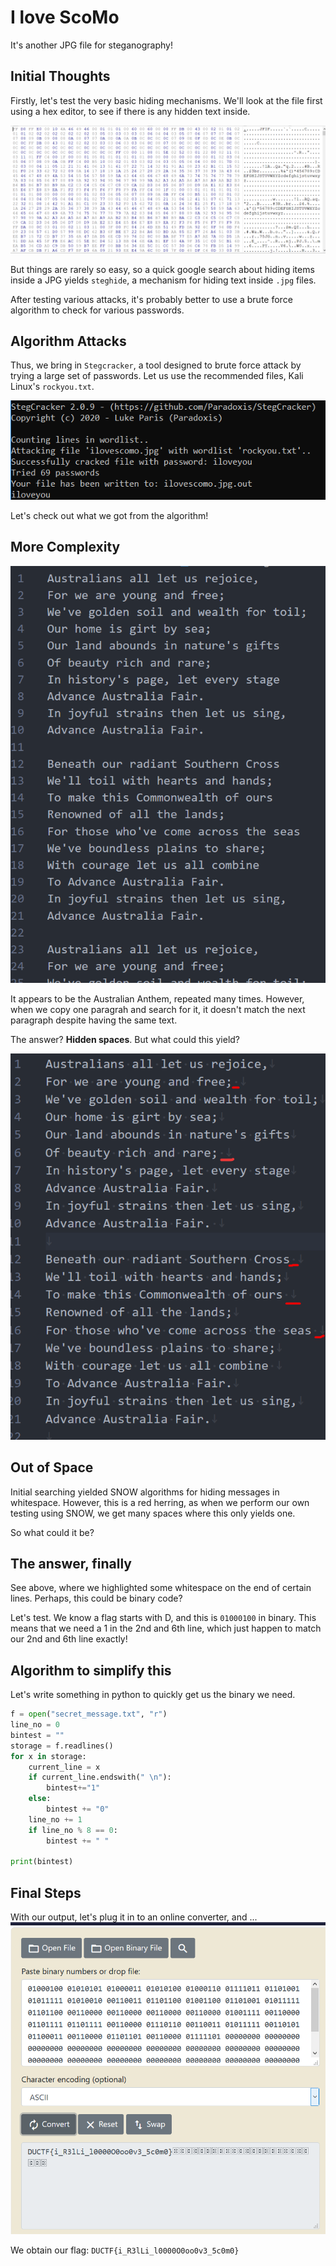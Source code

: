 # I love ScoMo
It's another JPG file for steganography! 

## Initial Thoughts
Firstly, let's test the very basic hiding mechanisms. We'll look at the file first using a hex editor, to see if there is any hidden text inside.

![image](Nothing.png "Doesn't look like anything special")

But things are rarely so easy, so a quick google search about hiding items inside a JPG yields `steghide`, a mechanism for hiding text inside `.jpg` files.

After testing various attacks, it's probably better to use a brute force algorithm to check for various passwords.

## Algorithm Attacks
Thus, we bring in `Stegcracker`, a tool designed to brute force attack by trying a large set of passwords. Let us use the recommended files, Kali Linux's `rockyou.txt`.

![image](Huh.png "Neat, a response!")

Let's check out what we got from the algorithm!

## More Complexity
![image](VeryFunny.png "Very Funny, admins.")

It appears to be the Australian Anthem, repeated many times. However, when we copy one paragrah and search for it, it doesn't match the next paragraph despite having the same text.

The answer? **Hidden spaces**. But what could this yield?

![image](Whitespace.png "Suspicious.")

## Out of Space
Initial searching yielded SNOW algorithms for hiding messages in whitespace. However, this is a red herring, as when we perform our own testing using SNOW, we get many spaces where this only yields one.

So what could it be?

## The answer, finally
See above, where we highlighted some whitespace on the end of certain lines. Perhaps, this could be binary code?

Let's test. We know a flag starts with D, and this is `01000100` in binary. This means that we need a 1 in the 2nd and 6th line, which just happen to match our 2nd and 6th line exactly!

## Algorithm to simplify this
Let's write something in python to quickly get us the binary we need.

```python
f = open("secret_message.txt", "r")
line_no = 0
bintest = ""
storage = f.readlines()
for x in storage:
    current_line = x
    if current_line.endswith(" \n"):
        bintest+="1"
    else:
        bintest += "0"
    line_no += 1
    if line_no % 8 == 0:
        bintest += " "

print(bintest)
```
## Final Steps
With our output, let's plug it in to an online converter, and ...
![image](Final.png "It's done!")

We obtain our flag: `DUCTF{i_R3lLi_l0000O0oo0v3_5c0m0}`
